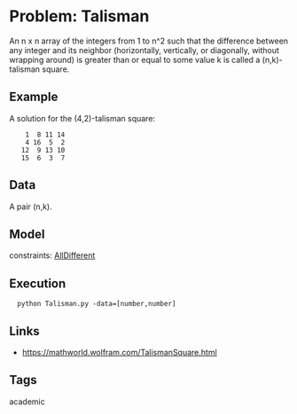 # Problem: Talisman

An n x n array  of the integers from 1 to n^2 such that the difference between any integer
and its neighbor (horizontally, vertically, or diagonally, without wrapping around)
is greater than or equal to some value k is called a (n,k)-talisman square.

## Example
  A solution for the (4,2)-talisman square:
  ```
      1  8 11 14
      4 16  5  2
     12  9 13 10
     15  6  3  7
  ```

## Data
  A pair (n,k).

## Model
  constraints: [AllDifferent](https://pycsp.org/documentation/constraints/AllDifferent)

## Execution
```
  python Talisman.py -data=[number,number]
```

## Links
  - https://mathworld.wolfram.com/TalismanSquare.html

## Tags
  academic
